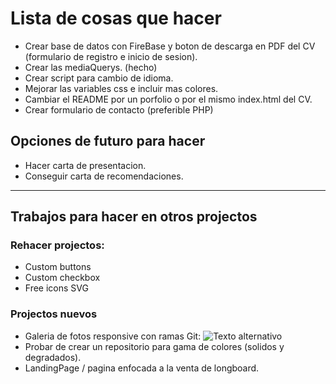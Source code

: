 # Lista de cosas que hacer
- Crear base de datos con FireBase y boton de descarga en PDF del CV (formulario de registro e inicio de sesion).
- Crear las mediaQuerys. (hecho)
- Crear script para cambio de idioma.
- Mejorar las variables css e incluir mas colores.
- Cambiar el README por un porfolio o por el mismo index.html del CV.
- Crear formulario de contacto (preferible PHP)

## Opciones de futuro para hacer
- Hacer carta de presentacion.
- Conseguir carta de recomendaciones.
---
## Trabajos para hacer en otros projectos
### Rehacer projectos:
- Custom buttons
- Custom checkbox
- Free icons SVG
  
### Projectos nuevos
- Galeria de fotos responsive con ramas Git: 
  ![Texto alternativo](archives/mapa.jpg)
- Probar de crear un repositorio para gama de colores (solidos y degradados).
- LandingPage / pagina enfocada a la venta de longboard.
